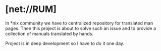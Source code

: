 # [net://RUM]

In \*nix community we have to centralized repository for translated man pages. Then this project is about to solve such an issue and to provide a collection of manuals translated by hands.

Project is in deep development so I have to do it one day.
